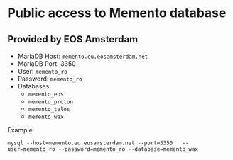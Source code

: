 Public access to Memento database
=================================


Provided by EOS Amsterdam
-------------------------

* MariaDB Host: `memento.eu.eosamsterdam.net`
* MariaDB Port: 3350
* User: `memento_ro`
* Password: `memento_ro`
* Databases:
  * `memento_eos`
  * `memento_proton`
  * `memento_telos`
  * `memento_wax`

Example:

```
mysql --host=memento.eu.eosamsterdam.net --port=3350   --user=memento_ro --password=memento_ro --database=memento_wax
```
  

